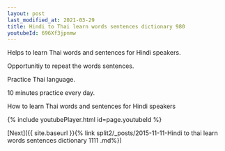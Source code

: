 ```yaml
---
layout: post
last_modified_at: 2021-03-29
title: Hindi to Thai learn words sentences dictionary 980 
youtubeId: 696Xf3jpnmw
---
```

 
 
Helps to learn Thai words and sentences for Hindi speakers.

Opportunitiy to repeat the words sentences. 

Practice Thai language. 
 
10 minutes practice every day. 
 
How to learn Thai words and sentences for Hindi speakers 
 
{% include youtubePlayer.html id=page.youtubeId %}
 
 
[Next]({{ site.baseurl }}{% link  split2/_posts/2015-11-11-Hindi to thai learn words sentences dictionary 1111 .md%})
 
